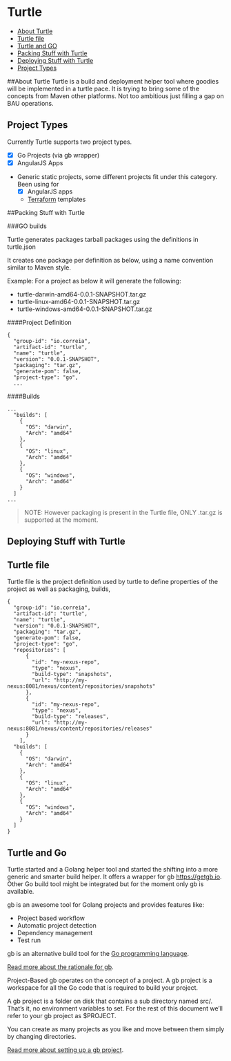 # Turtle

- [About Turtle](#about-turtle)
- [Turtle file](#turtle-file)
- [Turtle and GO](#turtle-and-Go)
- [Packing Stuff with Turtle](#packing-stuff-with-turtle)
- [Deploying Stuff with Turtle](#seploying-stuff-with-turtle)
- [Project Types](#project-types)

##About Turtle
Turtle is a build and deployment helper tool where goodies will be implemented in a turtle pace.
It is trying to bring some of the concepts from Maven other platforms. Not too ambitious just filling a gap on BAU operations.


## Project Types
Currently Turtle supports two project types.
- [x] Go Projects (via gb wrapper)
- [x] AngularJS Apps
- Generic static projects, some different projects fit under this category. Been using for
    - [x] AngularJS apps
    - [Terraform](https://terraform.io) templates

##Packing Stuff with Turtle

###GO builds

Turtle generates packages tarball packages using the definitions in turtle.json

It creates one package per definition as below, using a name convention similar to Maven style.

Example:
For a project as below it will generate the following:
- turtle-darwin-amd64-0.0.1-SNAPSHOT.tar.gz
- turtle-linux-amd64-0.0.1-SNAPSHOT.tar.gz
- turtle-windows-amd64-0.0.1-SNAPSHOT.tar.gz

####Project Definition
```
{
  "group-id": "io.correia",
  "artifact-id": "turtle",
  "name": "turtle",
  "version": "0.0.1-SNAPSHOT",
  "packaging": "tar.gz",
  "generate-pom": false,
  "project-type": "go",
  ...
```
####Builds
```
...
  "builds": [
    {
      "OS": "darwin",
      "Arch": "amd64"
    },
    {
      "OS": "linux",
      "Arch": "amd64"
    },
    {
      "OS": "windows",
      "Arch": "amd64"
    }
  ]
...

```
> NOTE: However packaging is present in the Turtle file, ONLY .tar.gz is supported at the moment.

## Deploying Stuff with Turtle


## Turtle file

Turtle file is the project definition used by turtle to define properties of the project as well as packaging, builds,

```
{
  "group-id": "io.correia",
  "artifact-id": "turtle",
  "name": "turtle",
  "version": "0.0.1-SNAPSHOT",
  "packaging": "tar.gz",
  "generate-pom": false,
  "project-type": "go",
  "repositories": [
      {
        "id": "my-nexus-repo",
        "type": "nexus",
        "build-type": "snapshots",
        "url": "http://my-nexus:8081/nexus/content/repositories/snapshots"
      },
      {
        "id": "my-nexus-repo",
        "type": "nexus",
        "build-type": "releases",
        "url": "http://my-nexus:8081/nexus/content/repositories/releases"
      }
    ],
  "builds": [
    {
      "OS": "darwin",
      "Arch": "amd64"
    },
    {
      "OS": "linux",
      "Arch": "amd64"
    },
    {
      "OS": "windows",
      "Arch": "amd64"
    }
  ]
}
```
## Turtle and Go

Turtle started and a Golang helper tool and started the shifting into a more generic and smarter build helper.
It offers a wrapper for gb https://getgb.io. Other Go build tool might be integrated but for the moment only gb is available.

gb is an awesome tool for Golang projects and provides features like:
- Project based workflow
- Automatic project detection
- Dependency management
- Test run

gb is an alternative build tool for the [Go programming language](https://golang.org/).

[Read more about the rationale for gb](https://getgb.io/rationale).

Project-Based
gb operates on the concept of a project. A gb project is a workspace for all the Go code that is required to build your project.

A gb project is a folder on disk that contains a sub directory named src/. That’s it, no environment variables to set. For the rest of this document we’ll refer to your gb project as $PROJECT.

You can create as many projects as you like and move between them simply by changing directories.

[Read more about setting up a gb project](https://getgb.io/docs/project).
